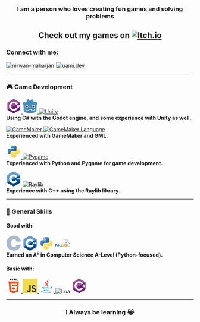 <h3 align="center">I am a person who loves creating fun games and solving problems</h3>
<h2 align="center">Check out my games on <a href="https://uami.itch.io/">    <img src="https://static.wikia.nocookie.net/logopedia/images/0/01/Itch_io.svg/revision/latest?cb=20220421190013"
         alt="Itch.io" height="40"/></a></h2>

<h3 align="left">Connect with me:</h3> 
<p align="left" style="display: flex; align-items: center; gap: 6px;">
  <a href="https://linkedin.com/in/nirwan-maharjan" target="blank">
    <img src="https://raw.githubusercontent.com/rahuldkjain/github-profile-readme-generator/master/src/images/icons/Social/linked-in-alt.svg"
         alt="nirwan-maharjan" height="30" width="40"/>
  </a>
  <a href="https://instagram.com/uami.dev" target="blank">
    <img src="https://raw.githubusercontent.com/rahuldkjain/github-profile-readme-generator/master/src/images/icons/Social/instagram.svg"
         alt="uami.dev" height="30" width="40"/>
  </a>
</p>

---

<h3 align="left">🎮 Game Development</h3>


<p align="left">
  <!-- C# + Godot + Unity -->
  <a href="https://github.com/Uami-11/2d-rpg-practice" target="_blank" rel="noreferrer">
    <img src="https://raw.githubusercontent.com/devicons/devicon/master/icons/csharp/csharp-original.svg"
         alt="C#" width="40" height="40"/>
  </a>
  <a href="https://github.com/Uami-11/2d-rpg-practice" target="_blank" rel="noreferrer">
    <img src="https://raw.githubusercontent.com/devicons/devicon/master/icons/godot/godot-original.svg"
         alt="Godot" width="40" height="40"/>
  </a>
  <a href="https://github.com/Uami-11/GMTK" target="_blank" rel="noreferrer">
    <img src="https://www.vectorlogo.zone/logos/unity3d/unity3d-icon.svg"
         alt="Unity" width="40" height="40"/>
  </a>
  <br>
  <b>Using C# with the Godot engine, and some experience with Unity as well.</b>
</p>

<p align="left">
  <!-- GameMaker -->
  <a href="https://github.com/Uami-11/DEATH-IS-AN-OPPORTUNITY" target="_blank" rel="noreferrer">
    <img src="https://gamemaker.io/next/images/icons/safari-pinned-tab.svg"
         alt="GameMaker" width="40" height="40"/>
  </a>
  <a href="https://github.com/Uami-11/DEATH-IS-AN-OPPORTUNITY" target="_blank" rel="noreferrer">
    <img src="https://upload.wikimedia.org/wikipedia/commons/9/9e/Gamemaker_language.png"
         alt="GameMaker Language" width="40" height="40"/>
  </a>
  <br>
  <b>Experienced with GameMaker and GML.</b>
</p>

<p align="left">
  <!-- Python + Pygame -->
  <a href="https://github.com/Uami-11/Galactic-Cruiser" target="_blank" rel="noreferrer">
    <img src="https://raw.githubusercontent.com/devicons/devicon/master/icons/python/python-original.svg"
         alt="Python" width="40" height="40"/>
  </a>
  <a href="https://github.com/Uami-11/Galactic-Cruiser" target="_blank" rel="noreferrer">
    <img src="https://user-images.githubusercontent.com/46412508/170405943-e75458ec-6cb4-462e-91ba-43c861a3d6cf.png"
         alt="Pygame" width="40" height="40"/>
  </a>
  <br>
  <b>Experienced with Python and Pygame for game development.</b>
</p>

<p align="left">
  <!-- C++ + Raylib -->
  <a href="https://github.com/Uami-11/ppFinal" target="_blank" rel="noreferrer">
    <img src="https://raw.githubusercontent.com/devicons/devicon/master/icons/cplusplus/cplusplus-original.svg"
         alt="C++" width="40" height="40"/>
  </a>
  <a href="https://github.com/Uami-11/ppFinal" target="_blank" rel="noreferrer">
    <img src="https://upload.wikimedia.org/wikipedia/commons/f/f4/Raylib_logo.png"
         alt="Raylib" width="40" height="40"/>
  </a>
  <br>
  <b>Experience with C++ using the Raylib library.</b>
</p>

---

<h3 align="left">🧠 General Skills</h3>

<h4 align="left">Good with:</h4>
<p align="left">
  <a href="https://github.com/Uami-11/Thumble" target="_blank" rel="noreferrer">
    <img src="https://raw.githubusercontent.com/devicons/devicon/master/icons/c/c-original.svg"
         alt="C" width="40" height="40"/>
  </a>
  <a href="https://www.w3schools.com/cpp/" target="_blank" rel="noreferrer">
    <img src="https://raw.githubusercontent.com/devicons/devicon/master/icons/cplusplus/cplusplus-original.svg"
         alt="C++" width="40" height="40"/>
  </a>
  <a href="https://www.python.org" target="_blank" rel="noreferrer">
    <img src="https://raw.githubusercontent.com/devicons/devicon/master/icons/python/python-original.svg"
         alt="Python" width="40" height="40"/>
  </a>
  <a href="https://www.mysql.com/" target="_blank" rel="noreferrer">
    <img src="https://raw.githubusercontent.com/devicons/devicon/master/icons/mysql/mysql-original-wordmark.svg"
         alt="MySQL" width="40" height="40"/>
  </a>
  <br>
  <b>Earned an A* in Computer Science A-Level (Python-focused).</b>
</p>

<h4 align="left">Basic with:</h4>
<p align="left">
  <a href="https://www.w3.org/html/" target="_blank" rel="noreferrer">
    <img src="https://raw.githubusercontent.com/devicons/devicon/master/icons/html5/html5-original-wordmark.svg"
         alt="HTML5" width="40" height="40"/>
  </a>
  <a href="https://developer.mozilla.org/en-US/docs/Web/JavaScript" target="_blank" rel="noreferrer">
    <img src="https://raw.githubusercontent.com/devicons/devicon/master/icons/javascript/javascript-original.svg"
         alt="JavaScript" width="40" height="40"/>
  </a>
  <a href="https://www.java.com" target="_blank" rel="noreferrer">
    <img src="https://raw.githubusercontent.com/devicons/devicon/master/icons/java/java-original.svg"
         alt="Java" width="40" height="40"/>
  </a>
  <img src="https://upload.wikimedia.org/wikipedia/commons/thumb/c/cf/Lua-Logo.svg/947px-Lua-Logo.svg.png"
       alt="Lua" width="40" height="40"/>
  <a href="https://www.w3schools.com/cs/" target="_blank" rel="noreferrer">
    <img src="https://raw.githubusercontent.com/devicons/devicon/master/icons/csharp/csharp-original.svg"
         alt="C#" width="40" height="40"/>
  </a>
</p>

---

<h3 align="center">I Always be learning 😹</h3>
